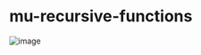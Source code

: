 # mu-recursive-functions

![image](https://pp.userapi.com/c846216/v846216181/e53de/S_WWFaA_3jk.jpg)
